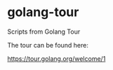 # golang-tour
Scripts from Golang Tour


The tour can be found here:

https://tour.golang.org/welcome/1
